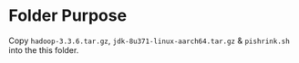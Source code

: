 # Folder Purpose
Copy `hadoop-3.3.6.tar.gz`, `jdk-8u371-linux-aarch64.tar.gz` & `pishrink.sh` into the this folder.
